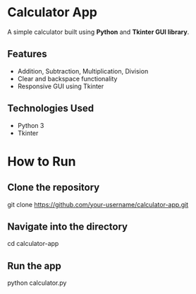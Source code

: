 # Calculator App

A simple calculator built using **Python** and **Tkinter GUI library**.

## Features

- Addition, Subtraction, Multiplication, Division
- Clear and backspace functionality
- Responsive GUI using Tkinter

## Technologies Used

- Python 3
- Tkinter

# How to Run

## Clone the repository
git clone https://github.com/your-username/calculator-app.git

## Navigate into the directory
cd calculator-app

## Run the app
python calculator.py
